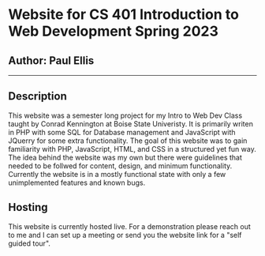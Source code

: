 # Website for CS 401 Introduction to Web Development Spring 2023
## Author: Paul Ellis
---

## Description

This website was a semester long project for my Intro to Web Dev Class taught by Conrad Kennington at Boise State Univeristy.
It is primarily writen in PHP with some SQL for Database management and JavaScript with JQuerry for some extra functionality.
The goal of this website was to gain familiarity with PHP, JavaScript, HTML, and CSS in a structured yet fun way. The idea behind
the website was my own but there were guidelines that needed to be follwed for content, design, and minimum functionality.
Currently the website is in a mostly functional state with only a few unimplemented features and known bugs.

## Hosting
This website is currently hosted live. For a demonstration please reach out to me and I can set up a meeting or send you the
website link for a "self guided tour".

